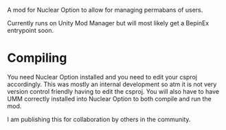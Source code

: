 A mod for Nuclear Option to allow for managing permabans of users.

Currently runs on Unity Mod Manager but will most likely get a BepinEx entrypoint soon.

# Compiling
You need Nuclear Option installed and you need to edit your csproj accordingly. This was mostly an internal development so atm it is not very version control friendly having to edit the csproj.
You will also have to have UMM correctly installed into Nuclear Option to both compile and run the mod.

I am publishing this for collaboration by others in the community.